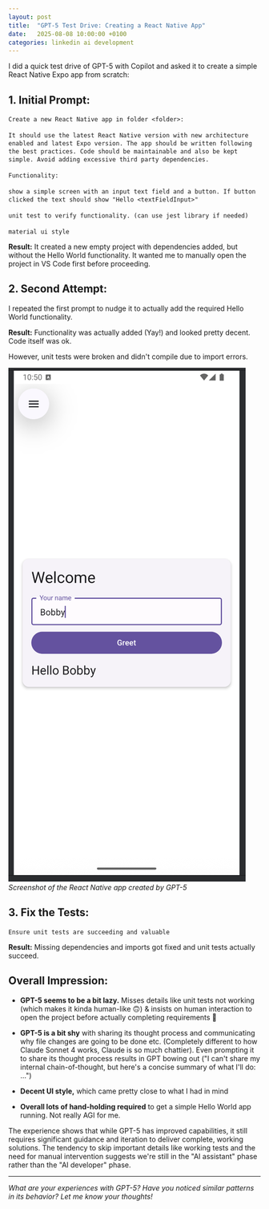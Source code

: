 ```yaml
---
layout: post
title:  "GPT-5 Test Drive: Creating a React Native App"
date:   2025-08-08 10:00:00 +0100
categories: linkedin ai development
---
```


I did a quick test drive of GPT-5 with Copilot and asked it to create a simple React Native Expo app from scratch:

## 1. Initial Prompt:

```
Create a new React Native app in folder <folder>:

It should use the latest React Native version with new architecture enabled and latest Expo version. The app should be written following the best practices. Code should be maintainable and also be kept simple. Avoid adding excessive third party dependencies.

Functionality:

show a simple screen with an input text field and a button. If button clicked the text should show "Hello <textFieldInput>"

unit test to verify functionality. (can use jest library if needed)

material ui style
```

**Result:** It created a new empty project with dependencies added, but without the Hello World functionality. It wanted me to manually open the project in VS Code first before proceeding.

## 2. Second Attempt:

I repeated the first prompt to nudge it to actually add the required Hello World functionality.

**Result:** Functionality was actually added (Yay!) and looked pretty decent. Code itself was ok.

However, unit tests were broken and didn't compile due to import errors.

![GPT-5 React Native App Screenshot](/assets/images/gpt5-react-native-app.png)
*Screenshot of the React Native app created by GPT-5*

## 3. Fix the Tests:

```
Ensure unit tests are succeeding and valuable
```

**Result:** Missing dependencies and imports got fixed and unit tests actually succeed.

## Overall Impression:

- **GPT-5 seems to be a bit lazy.** Misses details like unit tests not working (which makes it kinda human-like 🙃) & insists on human interaction to open the project before actually completing requirements 🫠

- **GPT-5 is a bit shy** with sharing its thought process and communicating why file changes are going to be done etc. (Completely different to how Claude Sonnet 4 works, Claude is so much chattier). Even prompting it to share its thought process results in GPT bowing out ("I can't share my internal chain-of-thought, but here's a concise summary of what I'll do: ...")

- **Decent UI style,** which came pretty close to what I had in mind

- **Overall lots of hand-holding required** to get a simple Hello World app running. Not really AGI for me.

The experience shows that while GPT-5 has improved capabilities, it still requires significant guidance and iteration to deliver complete, working solutions. The tendency to skip important details like working tests and the need for manual intervention suggests we're still in the "AI assistant" phase rather than the "AI developer" phase.

---

*What are your experiences with GPT-5? Have you noticed similar patterns in its behavior? Let me know your thoughts!*
